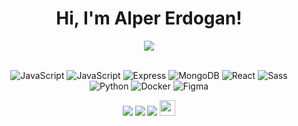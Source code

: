 <div align="center">
<h1>Hi, I'm Alper Erdogan!</h1>
<img src="https://github-readme-stats.vercel.app/api?username=alpererdogan8&show_icons=true&theme=dark">
<br/><br/>

![JavaScript](https://img.shields.io/badge/-JavaScript/NodeJS-black?style=flat-square&logo=JavaScript)
![JavaScript](https://img.shields.io/badge/-TypeScript-black?style=flat-square&logo=TypeScript)
![Express](https://img.shields.io/badge/-Express-black?style=flat-square&logo=Express)
![MongoDB](https://img.shields.io/badge/-MongoDB/Mongoose-black?style=flat-square&logo=mongodb)
![React](https://img.shields.io/badge/-React/NextJS-black?style=flat-square&logo=React)
![Sass](https://img.shields.io/badge/-Css-black?style=flat-square&logo=Sass)
![Python](https://img.shields.io/badge/-Python-black?style=flat-square&logo=Python)
![Docker](https://img.shields.io/badge/-Docker-black?style=flat-square&logo=Docker)
![Figma](https://img.shields.io/badge/-Figma-black?style=flat-square&logo=Figma)


[![](https://img.shields.io/badge/twitter-%2312100E.svg?&style=for-the-badge&logo=twitter&logoColor=blue)](https://www.twitter.com/alpererdogandev)
[![](https://img.shields.io/badge/linkedin-%2312100E.svg?&style=for-the-badge&logo=linkedin&logoColor=white)](https://www.linkedin.com/in/alper-erdogan-13a009148/)
[![](https://img.shields.io/badge/medium-%2312100E.svg?&style=for-the-badge&logo=medium&logoColor=white)](https://medium.com/@alpererdogan8)
[<img src="https://www.alpererdogan.dev/static/icons/logo-light.ico" width="25" />](https://alpererdogan.dev)
</div>

